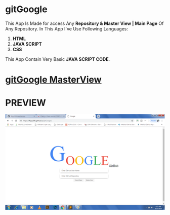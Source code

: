 # gitGoogle
This App Is Made for access Any **Repository & Master View | Main Page** Of Any Repository.
In This App I've Use Following Languages:
1. **HTML**
2. **JAVA SCRIPT**
3. **CSS**



This App Contain Very Basic **JAVA SCRIPT CODE**.







# [gitGoogle MasterView](https://iffyyy396.github.io/gitGoogle)




# PREVIEW

![gitGoogle Screenshot](gitGoogle.png)
